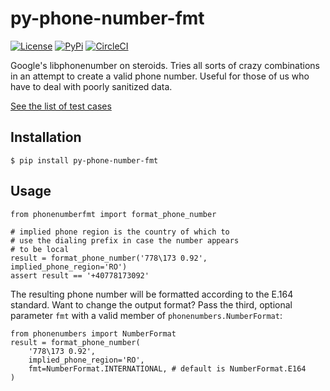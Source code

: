 # py-phone-number-fmt

[![License](https://img.shields.io/:license-mit-blue.svg)](http://doge.mit-license.org)
[![PyPi](https://badge.fury.io/py/py-phone-number-fmt.svg)](https://pypi.python.org/pypi/py-phone-number-fmt)
[![CircleCI](https://circleci.com/gh/SectorLabs/py-phone-number-fmt/tree/master.svg?style=svg&circle-token=134c614a21ff3a5ca674d34d67d3b65b429b86d8)](https://circleci.com/gh/SectorLabs/py-phone-number-fmt/tree/master)

Google's libphonenumber on steroids. Tries all sorts of crazy combinations in an attempt to create a valid phone number. Useful for those of us who have to deal with poorly sanitized data.

[See the list of test cases](./tests/test_format_phone_number.py)

## Installation

    $ pip install py-phone-number-fmt

## Usage

    from phonenumberfmt import format_phone_number

    # implied phone region is the country of which to
    # use the dialing prefix in case the number appears
    # to be local
    result = format_phone_number('778\173 0.92', implied_phone_region='RO')
    assert result == '+40778173092'

The resulting phone number will be formatted according to the E.164 standard. Want to change the output format? Pass the third, optional parameter `fmt` with a valid member of `phonenumbers.NumberFormat`:

    from phonenumbers import NumberFormat
    result = format_phone_number(
        '778\173 0.92',
        implied_phone_region='RO',
        fmt=NumberFormat.INTERNATIONAL, # default is NumberFormat.E164
    )
